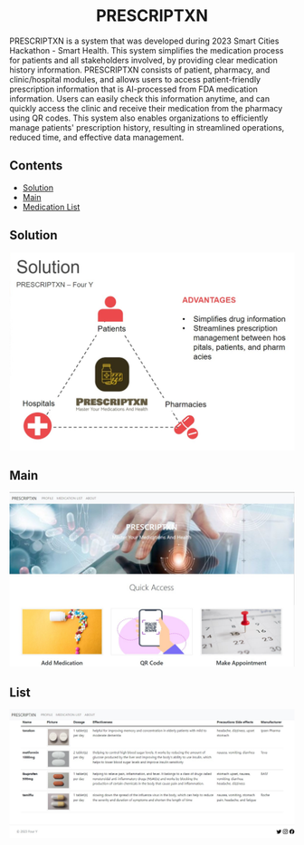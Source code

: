 <h1 align="center">
    PRESCRIPTXN
</h1>

PRESCRIPTXN is a system that was developed during 2023 Smart Cities Hackathon - Smart Health. This system simplifies the medication process for patients and all stakeholders involved, by providing clear medication history information. PRESCRIPTXN consists of patient, pharmacy, and clinic/hospital modules, and allows users to access patient-friendly prescription information that is AI-processed from FDA medication information. Users can easily check this information anytime, and can quickly access the clinic and receive their medication from the pharmacy using QR codes. This system also enables organizations to efficiently manage patients' prescription history, resulting in streamlined operations, reduced time, and effective data management.

## Contents

- [Solution](#-solution)
- [Main](#-main)
- [Medication List](#-medication-list)


## Solution

<img src="/ppt.jpg" width="1000">

## Main

<img src="/main.jpg">

## List

<img src="/list.jpg">
